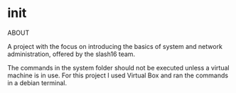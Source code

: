 # init

ABOUT

A project with the focus on introducing the basics of system and network administration, offered by the slash16 team.

The commands in the system folder should not be executed unless a virtual machine is in use. For this project I used Virtual Box and ran the commands in a debian terminal.
